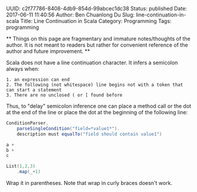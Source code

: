 UUID: c2f77786-8408-4db9-854d-99abcec1dc38
Status: published
Date: 2017-06-11 11:40:56
Author: Ben Chuanlong Du
Slug: line-continuation-in-scala
Title: Line Continuation in Scala
Category: Programming
Tags: programming

**
Things on this page are
fragmentary and immature notes/thoughts of the author.
It is not meant to readers
but rather for convenient reference of the author and future improvement.
**

Scala does not have a line continuation character.
It infers a semicolon always when:

    1. an expression can end
    2. The following (not whitespace) line begins not with a token that can start a statement
    3. There are no unclosed ( or [ found before

Thus, 
to "delay" semicolon inference one can place a method call 
or the dot at the end of the line 
or place the dot at the beginning of the following line:

```scala
ConditionParser.
    parseSingleCondition("field=*value1*").
    description must equalTo("field should contain value1")

a +
b +
c
```

```scala
List(1,2,3)
    .map(_+1)
```

Wrap it in parentheses.
Note that wrap in curly braces doesn't work.
